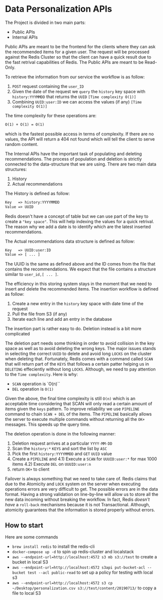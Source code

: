 # Data Personalization APIs

The Project is divided in two main parts:

- Public APIs
- Internal APIs

Public APIs are meant to be the frontend for the clients where they can ask the recommended items for a given user.
The request will be processed against the Redis Cluster so that the client can have a quick result due to the fast
retrival capabilities of Redis. The Public APIs are meant to be Read-Only.

To retrieve the information from our service the workflow is as follow:

1) `POST` request containing the `user_ID`
2) Given the date of the request we `query` the `history` key space with `history:YYYMMDD` that returns the `UUID` `[Time complexity O(1)]`
3) Combining `UUID:user:ID` we can access the values (if any) `[Time complexity O(1)]`

The time complexity for these operations are:

```txt
O(1) + O(1) = O(1)
```

which is the fastest possible access in terms of complexity.
If there are no values, the API will return a 404 not found which will tell the client to serve random content.

The Internal APIs have the important task of populating and deleting recommendations. The process of population and
deletion is strictly connected to the data-structure that we are using. There are two main data structures:

1) History
2) Actual recommendations

The History is defined as follow:

```txt
Key   => history:YYYYMMDD
Value => UUID
```

Redis doesn't have a concept of table but we can use part of the key to create a `"key space"`. This will help indexing
the values for a quick retrival. The reason why we add a date is to identify which are the latest inserted recommendations.

The Actual recommendations data structure is defined as follow:

```txt
Key   => UUID:user:ID
Value => [ ... ]
```

The UUID is the same as defined above and the ID comes from the file that contains the recommendations. We expect that the
file contains a structure similar to `user_id,[ ... ]`.

The efficiency in this storing system stays in the moment that we need to insert and delete the recommended items.
The insertion workflow is defined as follow:

1) Create a new entry in the `history` key space with date time of the request
2) Pull the file from S3 (if any)
3) Iterate each line and add an entry in the database

The insertion part is rather easy to do. Deletion instead is a bit more complicated

The deletion part needs some thinking in order to avoid collision in the key space as well as to avoid deleting the wrong keys.
The major issues stands in selecting the correct `UUID` to delete and avoid long `LOCKS` on the cluster when deleting that.
Fortunately, Redis comes with a command called `SCAN` that will return part of the `KEYS` that follows a certain patter helping us in
`DELETING` effeciently without long `LOCKS`. Although, we need to pay attention to the `Time complexity`. Here is why:

- `SCAN` operation is `O(n)``
- `DEL` operation is `O(1)`

Given the above, the final time complexity is still `O(n)` which is an acceptable time considering that SCAN will only read a certain
amount of items given the `keys` pattern. To improve reliability we use `PIPELINE` command to chain `SCAN + DEL` of the items. The
`PIPELINE` basically allows the server to execute multiple commands without returning all the `OK+` messages. This speeds up  the query time.

The deletion operation is done in the following manner:

1) Deletion request arrives at a particular `YYYY-MM-DD`
2) Scan the `history:*` `KEYS` and sort the list by `ASC`
3) Pick the first `history:YYYYMMDD` and `GET` `UUID` value
4) Create a `PIPELINE` and
 4.1) Execute a `SCAN` for `UUUID:user:*` for max 1000 items
 4.2) Execute `DEL` on `UUUID:user:n`
5) return `OK+` to client

Failover is always something that we need to take care of. Redis claims that due to the Atomicity and `LOCK` system on the server when
executing operations errors are very difficult to get. The possible errors are in the data format.
Having a strong validation on line-by-line will allow us to store all the new data incoming without breaking the workflow. In fact,
Redis *doesn't have* a `roll-back` mechanisms because it is not Transactional. Although, atomicity guarantees that the information is
stored properly without errors.

## How to start

Here are some commands

- `brew install redis` to install the redis-cli
- `docker-compose up -d` to spin up redis-cluster and localstack
- `aws --endpoint-url=http://localhost:4572 s3 mb s3://test` to create a bucket in local S3
- `aws --endpoint-url=http://localhost:4572 s3api put-bucket-acl --bucket test --acl public-read` to set up a policy for testing with local s3
- `aws --endpoint-url=http://localhost:4572 s3 cp ~/Desktop/personalization.csv s3://test/content/20190713/` to copy a file to local S3
